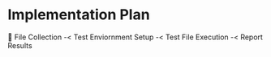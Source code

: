 # Implementation Plan

🚀 File Collection -< Test Enviornment Setup -< Test File Execution -<   Report Results